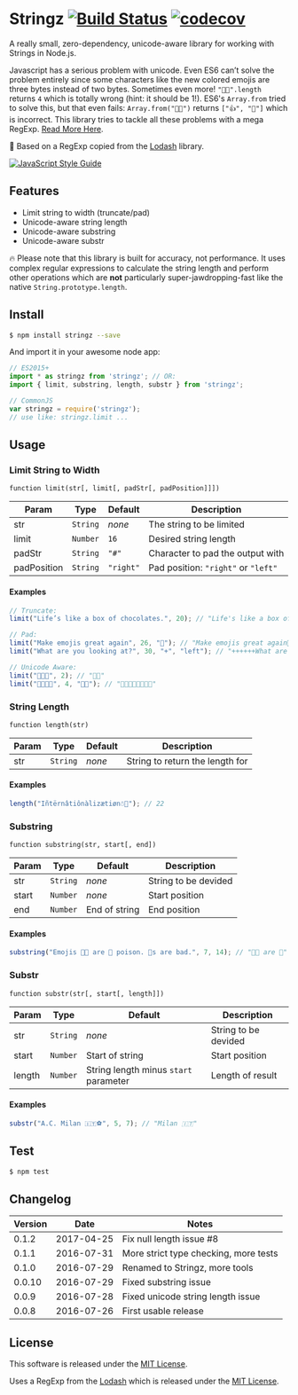 # Stringz [![Build Status](https://travis-ci.org/sallar/stringz.svg?branch=master)](https://travis-ci.org/sallar/stringz) [![codecov](https://codecov.io/gh/sallar/stringz/branch/master/graph/badge.svg)](https://codecov.io/gh/sallar/stringz)

A really small, zero-dependency, unicode-aware library for working with Strings in Node.js.

Javascript has a serious problem with unicode. Even ES6 can’t solve the problem entirely since some characters like the
new colored emojis are three bytes instead of two bytes. Sometimes even more! `"👍🏽".length` returns `4` which is totally
wrong (hint: it should be 1!). ES6's `Array.from` tried to solve this, but that even fails: `Array.from("👍🏽")` returns
`["👍", "🏽"]` which is incorrect. This library tries to tackle all these problems with a mega RegExp.
[Read More Here](https://mathiasbynens.be/notes/javascript-unicode).

🎈 Based on a RegExp copied from the [Lodash](https://github.com/lodash/lodash) library.

[![JavaScript Style Guide](https://cdn.rawgit.com/feross/standard/master/badge.svg)](https://github.com/feross/standard)

## Features

- Limit string to width (truncate/pad)
- Unicode-aware string length
- Unicode-aware substring
- Unicode-aware substr

🔥 Please note that this library is built for accuracy, not performance. It uses complex regular expressions to
calculate the string length and perform other operations which are **not** particularly super-jawdropping-fast like
the native `String.prototype.length`.

## Install

```bash
$ npm install stringz --save
```

And import it in your awesome node app:

```javascript
// ES2015+
import * as stringz from 'stringz'; // OR:
import { limit, substring, length, substr } from 'stringz';

// CommonJS
var stringz = require('stringz');
// use like: stringz.limit ...
```

## Usage

### Limit String to Width

    function limit(str[, limit[, padStr[, padPosition]]])

| Param | Type | Default | Description |
|---|---|---|---|
| str | <code>String</code> | *none* | The string to be limited |
| limit | <code>Number</code> | <code>16</code> | Desired string length |
| padStr | <code>String</code> | <code>"#"</code> | Character to pad the output with | 
| padPosition | <code>String</code> | <code>"right"</code> | Pad position: <code>"right"</code> or <code>"left"</code>

#### Examples

```javascript
// Truncate:
limit("Life’s like a box of chocolates.", 20); // "Life's like a box of"

// Pad:
limit("Make emojis great again", 26, "💩"); // "Make emojis great again💩💩💩"
limit("What are you looking at?", 30, "+", "left"); // "++++++What are you looking at?"

// Unicode Aware:
limit("🤔🤔🤔", 2); // "🤔🤔"
limit("👍🏽👍🏽", 4, "👍🏽"); // "👍🏽👍🏽👍🏽👍🏽" 
```

### String Length

    function length(str)

| Param | Type | Default | Description |
|---|---|---|---|
| str | <code>String</code> | *none* | String to return the length for |

#### Examples

```javascript
length("Iñtërnâtiônàlizætiøn☃💩"); // 22
```

### Substring

    function substring(str, start[, end])

| Param | Type | Default | Description |
|---|---|---|---|
| str | <code>String</code> | *none* | String to be devided |
| start | <code>Number</code> | *none* | Start position |
| end | <code>Number</code> | End of string | End position |

#### Examples

```javascript
substring("Emojis 👍🏽 are 🍆 poison. 🌮s are bad.", 7, 14); // "👍🏽 are 🍆"
```

### Substr

    function substr(str[, start[, length]])

| Param | Type | Default | Description |
|---|---|---|---|
| str | <code>String</code> | *none* | String to be devided |
| start | <code>Number</code> | Start of string | Start position |
| length | <code>Number</code> | String length minus `start` parameter | Length of result |

#### Examples

```javascript
substr("A.C. Milan 🇮🇹⚽️", 5, 7); // "Milan 🇮🇹"
```

## Test

```bash
$ npm test
```

## Changelog

| Version | Date       | Notes |
|---------|------------|-------|
| 0.1.2   | 2017-04-25 | Fix null length issue #8 |
| 0.1.1   | 2016-07-31 | More strict type checking, more tests |
| 0.1.0   | 2016-07-29 | Renamed to Stringz, more tools |
| 0.0.10  | 2016-07-29 | Fixed substring issue |
| 0.0.9   | 2016-07-28 | Fixed unicode string length issue |
| 0.0.8   | 2016-07-26 | First usable release |

## License

This software is released under the [MIT License](http://sallar.mit-license.org/).

Uses a RegExp from the [Lodash](https://github.com/lodash/lodash) which is released under the
[MIT License](https://raw.githubusercontent.com/lodash/lodash/4.14.1/LICENSE).
